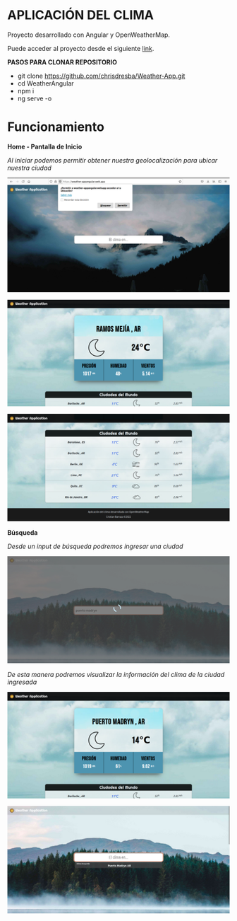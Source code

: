  #  APLICACIÓN DEL CLIMA

Proyecto desarrollado con Angular y OpenWeatherMap.

Puede acceder al proyecto desde el siguiente [link](https://weather-appangular.web.app/).

**PASOS PARA CLONAR REPOSITORIO**
- git clone https://github.com/chrisdresba/Weather-App.git
- cd WeatherAngular
- npm i
- ng serve -o


# Funcionamiento

**Home - Pantalla de Inicio**  

*Al iniciar podemos permitir obtener nuestra geolocalización para ubicar nuestra ciudad*    

![](https://github.com/chrisdresba/Weather-App/blob/main/WeatherAngular/images/home00.png?raw=true?raw=true)

![](https://github.com/chrisdresba/Weather-App/blob/main/WeatherAngular/images/home01.png?raw=true?raw=true)

![](https://github.com/chrisdresba/Weather-App/blob/main/WeatherAngular/images/home02.png?raw=true?raw=true)


**Búsqueda** 

*Desde un input de búsqueda podremos ingresar una ciudad*    

![](https://github.com/chrisdresba/Weather-App/blob/main/WeatherAngular/images/home03.png?raw=true?raw=true)

*De esta manera podremos visualizar la información del clima de la ciudad ingresada*    

![](https://github.com/chrisdresba/Weather-App/blob/main/WeatherAngular/images/home04.png?raw=true?raw=true)

![](https://github.com/chrisdresba/Weather-App/blob/main/WeatherAngular/images/home05.png?raw=true?raw=true)
